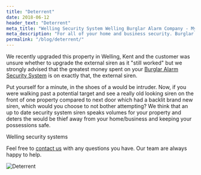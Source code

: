 ```yaml
---
title: "Deterrent"
date: 2018-06-12
header_text: "Deterrent"
meta_title: "Welling Security System Welling Burglar Alarm Company - MyAlarm Security"
meta_description: "For all of your home and business security. Burglar Alarm Servicing, Burglar Alarm Installation, Alarm Battery and CCTV Welling. Call 020 8302 4065 or email us."
permalink: "/blog/deterrent/"
---
```


We recently upgraded this property in Welling, Kent and the customer was unsure whether to upgrade the external siren as it \"still worked\" but we strongly advised that the greatest money spent on your [Burglar Alarm Security System](/categories/burglar-alarms/) is on exactly that, the external siren.

Put yourself for a minute, in the shoes of a would be intruder. Now, if you were walking past a potential target and see a really old looking siren on the front of one property compared to next door which had a backlit brand new siren, which would you choose to not bother attempting? We think that an up to date security system siren speaks volumes for your property and deters the would be thief away from your home/business and keeping your possessions safe.

Welling security systems

Feel free to [contact us](/contact/) with any questions you have. Our team are always happy to help.

![Deterrent](https://res.cloudinary.com/kbs/image/upload/r9nlnk2kxyuyno2yf4e0.jpg)